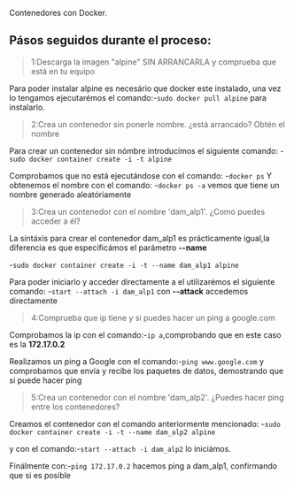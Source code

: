 Contenedores con Docker.

## Pásos seguidos durante el proceso:
>1:Descarga la imagen "alpine" SIN ARRANCARLA y comprueba que está en tu equipo

Para poder instalar alpine es necesário que docker este instalado, una vez lo tengamos ejecutarémos el comando:-`sudo docker pull alpine` para instalarlo.

>2:Crea un contenedor sin ponerle nombre. ¿está arrancado? Obtén el nombre

Para crear un contenedor sin nómbre introducímos el siguiente comando:
-`sudo docker container create -i -t alpine`

Comprobamos que no está ejecutándose con el comando:
-`docker ps`
Y obtenemos el nombre con el comando:
-`docker ps -a`
vemos que tiene un nombre generado aleatóriamente

>3:Crea un contenedor con el nombre 'dam_alp1'. ¿Como puedes acceder a él?

La sintáxis para crear el contenedor dam_alp1 es prácticamente igual,la diferencia es
que especificámos el parámetro **--name**

-`sudo docker container create -i -t --name dam_alp1 alpine`

Para poder iniciarlo y acceder directamente a el utilizarémos el siguiente comando:
-`start --attach -i dam_alp1`
con **--attack** accedemos directamente

>4:Comprueba que ip tiene y si puedes hacer un ping a google.com

Comprobamos la ip con el comando:-`ip a`,comprobando que en este caso es la 
**172.17.0.2** 

Realizamos un ping a Google con el comando:-`ping www.google.com`
y comprobamos que envía y recibe los paquetes de datos, demostrando que 
si puede hacer ping

>5:Crea un contenedor con el nombre 'dam_alp2'. ¿Puedes hacer ping entre los contenedores?

Creamos el contenedor con el comando anteriormente mencionado:
-`sudo docker container create -i -t --name dam_alp2 alpine`

y con el comando:-`start --attach -i dam_alp2` lo iniciámos.

Finálmente con:-`ping 172.17.0.2` hacemos ping a dam_alp1, confirmando que si es posible
